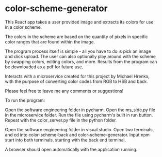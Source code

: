 # color-scheme-generator

This React app takes a user provided image and extracts its colors for use in a color scheme.

The colors in the scheme are based on the quantity of pixels in specific color ranges that are found within the image.

The program process itself is simple - all you have to do is pick an image and click upload. 
The user can also optionally play around with the scheme by swapping colors, editing colors, and more. 
Results from the program can be downloaded as a pdf for future use. 

Interacts with a microservice created for this project by Michael Hrenko, with the purpose of converting color codes from RGB to HSB and back.

Please feel free to leave me any comments or suggestions!




To run the program:

Open the software engineering folder in pycharm. 
Open the ms_side.py file in the microservice folder.
Run the file using pycharm's built in run button.
Repeat with the color_server.py file in the python folder.

Open the software engineering folder in visual studio. 
Open two terminals, and cd into color-scheme-back and color-scheme-generator.
Input npm start into both terminals, starting with the back end terminal.

A browser should open automatically with the application running.
